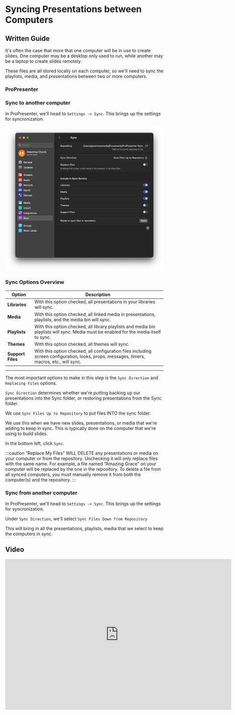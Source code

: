 # Syncing Presentations between Computers

## Written Guide

It's often the case that more that one computer will be in use to create slides. One computer may be a desktop only used to run, while another may be a laptop to create slides remotely.

These files are all stored locally on each computer, so we'll need to sync the playlists, media, and presentations between two or more computers.

### ProPresenter

### Sync to another computer

In ProPresenter, we'll head to `Settings -> Sync`. This brings up the settings for syncronization.

![ProPresenter Settings Sync Page](./img/propropresenter-sync-from.webp)

### Sync Options Overview

| **Option**            | **Description**                                                                                                                                   |
|-----------------------|---------------------------------------------------------------------------------------------------------------------------------------------------|
| **Libraries**          | With this option checked, all presentations in your libraries will sync.                                                                         |
| **Media**              | With this option checked, all linked media in presentations, playlists, and the media bin will sync.                                                |
| **Playlists**          | With this option checked, all library playlists and media bin playlists will sync. Media must be enabled for the media itself to sync.             |
| **Themes**             | With this option checked, all themes will sync.                                                                                                  |
| **Support Files**      | With this option checked, all configuration files including screen configuration, looks, props, messages, timers, macros, etc., will sync.         |

---

The most important options to make in this step is the ``Sync Direction`` and ``Replacing Files`` options.

``Sync Direction`` determines whether we're putting backing up our presentations into the Sync folder, or restoring presentations from the Sync folder.

We use ``Sync Files Up to Repository`` to put files INTO the sync folder. 

We use this when we have new slides, presentations, or media that we're adding to keep in sync. This is typically done on the computer that we're using to build slides.

In the bottom left, click ``Sync``.

:::caution
“Replace My Files” WILL DELETE any presentations or media on your computer or from the repository. Unchecking it will only replace files with the same name. For example, a file named “Amazing Grace” on your computer will be replaced by the one in the repository. To delete a file from all synced computers, you must manually remove it from both the computer(s) and the repository.
:::

### Sync from another computer

In ProPresenter, we'll head to `Settings -> Sync`. This brings up the settings for syncronization.

Under ``Sync Direction``, we'll select ``Sync Files Down from Repository``

This will bring in all the presentations, playlists, media that we select to keep the computers in sync.

## Video

<iframe width="720" height="480" src="https://www.youtube-nocookie.com/embed/M7z-I2eU654?si=xVcN7xiGftTlwLr4" frameborder="0" allow="accelerometer; autoplay; encrypted-media; gyroscope; picture-in-picture; modestbranding; showinfo=0; fullscreen"></iframe>
